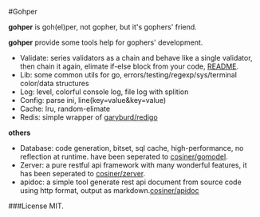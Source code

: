 #Gohper

**gohper** is goh(el)per, not gopher, but it's gophers' friend.

**gohper** provide some tools help for gophers' development.
* Validate: series validators as a chain and behave like a single validator, then chain it again, elimate if-else block from your code, [README](https://github.com/cosiner/gohper/tree/master/validate).
* Lib: some common utils for go, errors/testing/regexp/sys/terminal color/data structures
* Log: level, colorful console log, file log with splition
* Config: parse ini, line(key=value&key=value)
* Cache: lru, random-elimate
* Redis: simple wrapper of [garyburd/redigo](https://github.com/garyburd/redigo/redis)


**others**
* Database: code generation, bitset, sql cache, high-performance, no reflection at runtime. have been seperated to [cosiner/gomodel](https://github.com/cosiner/gomodel).
* Zerver: a pure restful api framework with many wonderful features, it has been seperated to [cosiner/zerver](https://github.com/cosiner/zerver).
* apidoc: a simple tool generate rest api document from source code using http format, output as markdown.[cosiner/apidoc](http://github.com/cosiner/apidoc)

###License
MIT.
